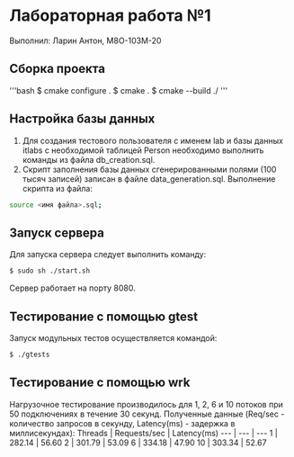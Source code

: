 # Лабораторная работа №1 #

Выполнил: Ларин Антон, М8О-103М-20

## Сборка проекта ##

'''bash
$ cmake configure .
$ cmake .
$ cmake --build ./
'''

## Настройка базы данных ##

1. Для создания тестового пользователя с именем lab и базы данных itlabs с необходимой таблицей Person необходимо выполнить команды из файла db_creation.sql.
2. Скрипт заполнения базы данных сгенерированными полями (100 тысяч записей) записан в файле data_generation.sql.
Выполнение скрипта из файла:
```bash
source <имя файла>.sql;
```

## Запуск сервера ##

Для запуска сервера следует выполнить команду:
```bash
$ sudo sh ./start.sh
```
Сервер работает на порту 8080.

## Тестирование с помощью gtest ##

Запуск модульных тестов осуществляется командой:
```bash
$ ./gtests
```

## Тестирование с помощью wrk ##

Нагрузочное тестирование производилось для 1, 2, 6 и 10 потоков при 50 подключениях в течение 30 секунд. Полученные данные (Req/sec - количество запросов в секунду, Latency(ms) - задержка в миллисекундах):
Threads | Requests/sec | Latency(ms)
---     | ---          | ---
1       | 282.14       | 56.60
2       | 301.79       | 53.09
6       | 334.18       | 47.90
10      | 303.34       | 52.67
